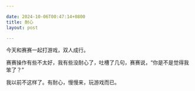 ```yaml
---

date: 2024-10-06T00:47:14+0800
title: 耐心
layout: post

---
```


今天和赛赛一起打游戏，双人成行。

赛赛操作有些不太好，我有些没耐心了，吐槽了几句，赛赛说，“你是不是觉得我笨了？”

我以前不这样了。有耐心，慢慢来，玩游戏而已。

